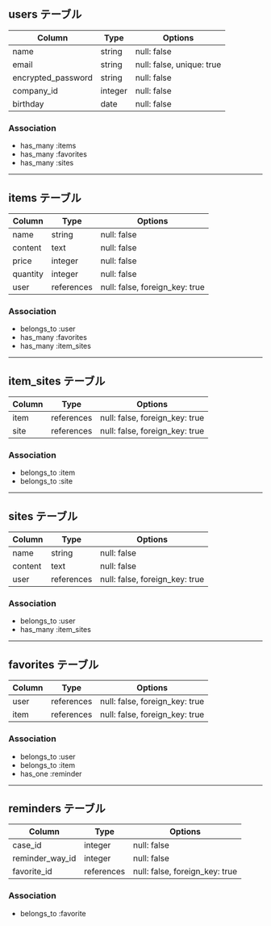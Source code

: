 
## users テーブル 
| Column                    | Type      | Options                   |
| ------------------------- | --------- | ------------------------- |
| name                      | string    | null: false               |
| email                     | string    | null: false, unique: true |
| encrypted_password        | string    | null: false               |
| company_id                | integer   | null: false               |
| birthday                  | date      | null: false               |


### Association
- has_many :items
- has_many :favorites
- has_many :sites





------------------------------------------------------------------------------------------------------------------
## items テーブル
| Column                    | Type       | Options                         |
| ------------------------- | ---------- | ------------------------------- |
| name                      | string     | null: false                     |
| content                   | text       | null: false                     |
| price                     | integer    | null: false                     |
| quantity                  | integer    | null: false                     |
| user                      | references | null: false, foreign_key: true  |


### Association
- belongs_to :user
- has_many :favorites
- has_many :item_sites



------------------------------------------------------------------------------------------------------------------
## item_sites テーブル
| Column                    | Type       | Options                         |
| ------------------------- | ---------- | ------------------------------- |
| item                      | references | null: false, foreign_key: true  |
| site                      | references | null: false, foreign_key: true  |


### Association
- belongs_to :item
- belongs_to :site





------------------------------------------------------------------------------------------------------------------
## sites テーブル
| Column                    | Type       | Options                         |
| ------------------------- | ---------- | ------------------------------- |
| name                      | string     | null: false                     |
| content                   | text       | null: false                     |
| user                      | references | null: false, foreign_key: true  |


### Association
- belongs_to :user
- has_many :item_sites





------------------------------------------------------------------------------------------------------------------
## favorites テーブル
| Column                    | Type       | Options                         |
| ------------------------- | ---------- | ------------------------------- |
| user                      | references | null: false, foreign_key: true  |
| item                      | references | null: false, foreign_key: true  |


### Association
- belongs_to :user
- belongs_to :item
- has_one    :reminder




------------------------------------------------------------------------------------------------------------------
## reminders テーブル
| Column                    | Type       | Options                         |
| ------------------------- | ---------- | ------------------------------- |
| case_id                   | integer    | null: false                     |
| reminder_way_id           | integer    | null: false                     |
| favorite_id               | references | null: false, foreign_key: true  |


### Association
- belongs_to :favorite













